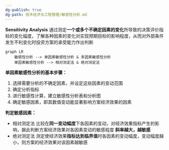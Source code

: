 ```yaml
---
dg-publish: true
dg-path: 技术经济与工程管理/敏感性分析.md
---
```

**Sensitivity Analysis**
通过测定**一个或多个不确定因素的变化**所导致的决策评价指标的变化幅度，了解各种因素的变化对实现预期目标的影响程度，从而对外部条件发生不利变化时投资方案的承受能力作出判断

```mermaid
graph LR
 	敏感性分析 --> 单因素敏感性分析 & 多因素敏感性分析
 	单因素敏感性分析 --> 相对测定法 & 绝对测定法
```

**单因素敏感性分析的基本步骤：**
1. 选择需要分析的不确定因素，并设定这些因素的变动范围
2. 确定分析指标
3. 进行敏感性计算，建立敏感性分析表和分析图
4. 确定敏感因素，即其数值变动能显著影响方案经济效果的因素

**判定敏感因素：**
- 相对测定法
	比较在**同一变动幅度**下各因素的变动，对经济效果指标产生的影响，据此判断方案经济效果对各因素变动的敏感程度
	**斜率越大，越敏感**
- 绝对测定法 
	测定使经济效果**指标达到临界值**时各因素的变动幅度，变动幅度越小，则方案的经济效果对该因素越敏感



